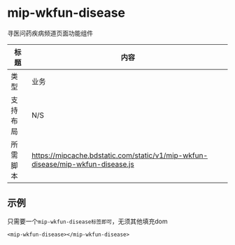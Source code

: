 # mip-wkfun-disease

寻医问药疾病频道页面功能组件

标题|内容
----|----
类型|业务
支持布局| N/S
所需脚本|https://mipcache.bdstatic.com/static/v1/mip-wkfun-disease/mip-wkfun-disease.js

## 示例

只需要一个`mip-wkfun-disease标签即可`，无须其他填充dom

```
<mip-wkfun-disease></mip-wkfun-disease>
```